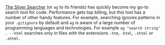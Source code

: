 <!--
.. title: The Silver Searcher
.. slug: silver-searcher
.. date: 2020-07-09 00:00:00
.. tags: terminal
.. category: 
.. link: 
.. description: 
.. type: text
-->

[The Silver Searcher](https://github.com/ggreer/the_silver_searcher) (or `ag` to its friends) has quickly become my go-to search tool for code. Performance gets top billing, but this tool has a number of other handy features. For example, searching ignores patterns in your `.gitignore` by default and `ag` is aware of a large number of programming languages and technologies. For example `ag "search string" . --html` searches only in files with the extensions `.htm`, `.html`, `.shtml` or `.xhtml`.
